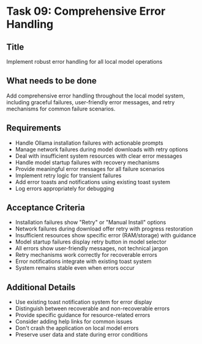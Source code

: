 # Task 09: Comprehensive Error Handling

## Title
Implement robust error handling for all local model operations

## What needs to be done
Add comprehensive error handling throughout the local model system, including graceful failures, user-friendly error messages, and retry mechanisms for common failure scenarios.

## Requirements
- Handle Ollama installation failures with actionable prompts
- Manage network failures during model downloads with retry options
- Deal with insufficient system resources with clear error messages
- Handle model startup failures with recovery mechanisms
- Provide meaningful error messages for all failure scenarios
- Implement retry logic for transient failures
- Add error toasts and notifications using existing toast system
- Log errors appropriately for debugging

## Acceptance Criteria
- Installation failures show "Retry" or "Manual Install" options
- Network failures during download offer retry with progress restoration
- Insufficient resources show specific error (RAM/storage) with guidance
- Model startup failures display retry button in model selector
- All errors show user-friendly messages, not technical jargon
- Retry mechanisms work correctly for recoverable errors
- Error notifications integrate with existing toast system
- System remains stable even when errors occur

## Additional Details
- Use existing toast notification system for error display
- Distinguish between recoverable and non-recoverable errors
- Provide specific guidance for resource-related errors
- Consider adding help links for common issues
- Don't crash the application on local model errors
- Preserve user data and state during error conditions